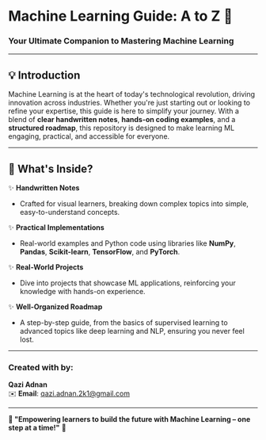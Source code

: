 # **Machine Learning Guide: A to Z 🚀**  
### Your Ultimate Companion to Mastering Machine Learning  

---

## **💡 Introduction**  
Machine Learning is at the heart of today's technological revolution, driving innovation across industries. Whether you're just starting out or looking to refine your expertise, this guide is here to simplify your journey. With a blend of **clear handwritten notes**, **hands-on coding examples**, and a **structured roadmap**, this repository is designed to make learning ML engaging, practical, and accessible for everyone.  

---

## **📂 What's Inside?**  

✨ **Handwritten Notes**  
   - Crafted for visual learners, breaking down complex topics into simple, easy-to-understand concepts.  

✨ **Practical Implementations**  
   - Real-world examples and Python code using libraries like **NumPy**, **Pandas**, **Scikit-learn**, **TensorFlow**, and **PyTorch**.  

✨ **Real-World Projects**  
   - Dive into projects that showcase ML applications, reinforcing your knowledge with hands-on experience.  

✨ **Well-Organized Roadmap**  
   - A step-by-step guide, from the basics of supervised learning to advanced topics like deep learning and NLP, ensuring you never feel lost.  

---

### **Created with by:**  
**Qazi Adnan**  
✉️ **Email**: [qazi.adnan.2k1@gmail.com](mailto:qazi.adnan.2k1@gmail.com)  

---

**🚀 "Empowering learners to build the future with Machine Learning – one step at a time!"** 🌟